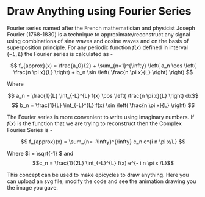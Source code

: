 # Draw Anything using Fourier Series

Fourier series named after the French mathematician and physicist Joseph Fourier (1768-1830) is a technique to approximate/reconstruct any signal using combinations of sine waves and cosine waves and on the basis of superposition principle. For any periodic function $f(x)$ defined in interval $(-L, L)$ the Fourier series is calculated as - 

$$ f_{approx}(x) = \frac{a_0}{2} + \sum_{n=1}^{\infty} \left( a_n \cos \left( \frac{n \pi x}{L} \right) + b_n \sin \left( \frac{n \pi x}{L} \right) \right) $$

Where 

$$ a_n = \frac{1}{L} \int_{-L}^{L} f(x) \cos \left( \frac{n \pi x}{L} \right) dx$$
$$ b_n = \frac{1}{L} \int_{-L}^{L} f(x) \sin \left( \frac{n \pi x}{L} \right)   $$

The Fourier series is more convenient to write using imaginary numbers. If $f(x)$ is the function that we are trying to reconstruct then the Complex Fouries Series is -

$$ f_{approx}(x) = \sum_{n= -\infty}^{\infty}  c_n e^{i n \pi x/L} $$

Where $i = \sqrt{-1} $ and $$c_n = \frac{1}{2L} \int_{-L}^{L} f(x) e^{- i n \pi x /L}$$

This concept can be used to make epicycles to draw anything. Here you can upload an svg file, modify the code and see the animation drawing you the image you gave.
